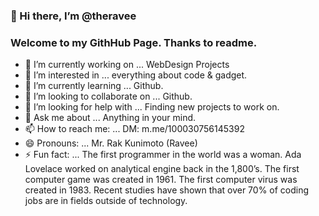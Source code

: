 ### 👋 Hi there, I’m @theravee

### Welcome to my GithHub Page. Thanks to readme.

- 🔭 I’m currently working on ... WebDesign Projects
- 👀 I’m interested in ... everything about code & gadget.
- 🌱 I’m currently learning ... Github.
- 👯 I’m looking to collaborate on ... Github.
- 🤔 I’m looking for help with ... Finding new projects to work on.
- 💬 Ask me about ... Anything in your mind.
- 📫 How to reach me: ... DM: m.me/100030756145392
- 😄 Pronouns: ... Mr. Rak Kunimoto (Ravee)
- ⚡ Fun fact: ... 
The first programmer in the world was a woman. Ada Lovelace worked on analytical engine back in the 1,800’s. 
The first computer game was created in 1961. 
The first computer virus was created in 1983. 
Recent studies have shown that over 70% of coding jobs are in fields outside of technology.



<!--
**theravee/theravee** is a ✨ _special_ ✨ repository because its `README.md` (this file) appears on my GitHub profile.
-->
